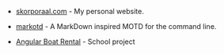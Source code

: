 - [skorporaal.com](https://github.com/Hellrespawn/skorporaal.astro) - My personal website.

- [markotd](https://github.com/Hellrespawn/markotd) - A MarkDown inspired MOTD for the command line.

- [Angular Boat Rental](https://github.com/Hellrespawn/angular-boat-rental) - School project
